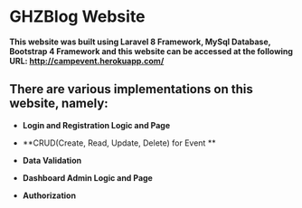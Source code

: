 # GHZBlog Website

**This website was built using Laravel 8 Framework, MySql Database, Bootstrap 4 Framework and this website can be accessed at the following URL: http://campevent.herokuapp.com/**

## There are various implementations on this website, namely:
- **Login and Registration Logic and Page** 
 
- **CRUD(Create, Read, Update, Delete) for Event **
   
- **Data Validation** 
   
- **Dashboard Admin Logic and Page** 

- **Authorization**

 

